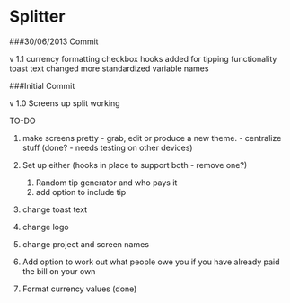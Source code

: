 Splitter
========

###30/06/2013 Commit

v 1.1
  currency formatting
  checkbox hooks added for tipping functionality
  toast text changed
  more standardized variable names
  

###Initial Commit

v 1.0
  Screens up
  split working
  
  
TO-DO
  1. make screens pretty
    - grab, edit or produce a new theme.
    - centralize stuff (done? - needs testing on other devices)
  

  2. Set up either (hooks in place to support both - remove one?)
      1. Random tip generator and who pays it 
      2. add option to include tip
  3. change toast text
  4. change logo
  5. change project and screen names
  6. Add option to work out what people owe you if you have already paid the bill on your own
  7. Format currency values (done)
